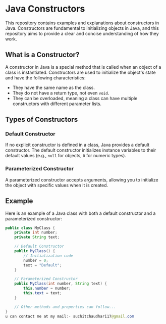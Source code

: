 # Java Constructors

This repository contains examples and explanations about constructors in Java. Constructors are fundamental to initializing objects in Java, and this repository aims to provide a clear and concise understanding of how they work.

## What is a Constructor?

A constructor in Java is a special method that is called when an object of a class is instantiated. Constructors are used to initialize the object's state and have the following characteristics:

- They have the same name as the class.
- They do not have a return type, not even `void`.
- They can be overloaded, meaning a class can have multiple constructors with different parameter lists.

## Types of Constructors

### Default Constructor

If no explicit constructor is defined in a class, Java provides a default constructor. The default constructor initializes instance variables to their default values (e.g., `null` for objects, `0` for numeric types).

### Parameterized Constructor

A parameterized constructor accepts arguments, allowing you to initialize the object with specific values when it is created.

## Example

Here is an example of a Java class with both a default constructor and a parameterized constructor:

```java
public class MyClass {
    private int number;
    private String text;

    // Default Constructor
    public MyClass() {
        // Initialization code
        number = 0;
        text = "Default";
    }

    // Parameterized Constructor
    public MyClass(int number, String text) {
        this.number = number;
        this.text = text;
    }

    // Other methods and properties can follow...
}
u can contact me at my mail:- suchitchaudhari17@gmail.com
